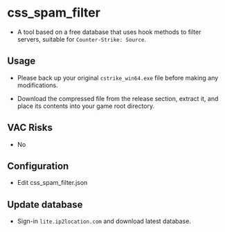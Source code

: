# css_spam_filter

- A tool based on a free database that uses hook methods to filter servers, suitable for `Counter-Strike: Source`.

## Usage

- Please back up your original `cstrike_win64.exe` file before making any modifications.

- Download the compressed file from the release section, extract it, and place its contents into your game root directory.

## VAC Risks

- No

## Configuration

- Edit css_spam_filter.json

## Update database

- Sign-in `lite.ip2location.com` and download latest database.